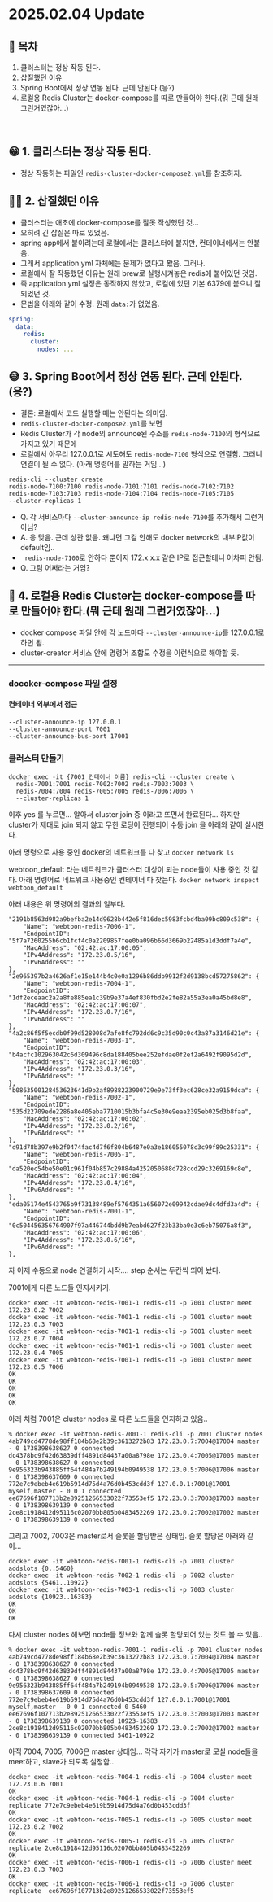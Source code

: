 # 2025.02.04 Update

## 📗 목차

1. 클러스터는 정상 작동 된다.
2. 삽질했던 이유
3. Spring Boot에서 정상 연동 된다. 근데 안된다.(응?)
4. 로컬용 Redis Cluster는 docker-compose를 따로 만들어야 한다.(뭐 근데 원래 그런거였잖아...)

<br/>

## 😁 1. 클러스터는 정상 작동 된다.

- 정상 작동하는 파일인 `redis-cluster-docker-compose2.yml`를 참조하자.

## 👊🏻 2. 삽질했던 이유

- 클러스터는 애초에 docker-compose를 잘못 작성했던 것... 
- 오히려 긴 삽질은 따로 있었음.
- spring app에서 붙이려는데 로컬에서는 클러스터에 붙지만, 컨테이너에서는 안붙음.
- 그래서 application.yml 자체에는 문제가 없다고 봤음. 그러나.
- 로컬에서 잘 작동했던 이유는 원래 brew로 실행시켜놓은 redis에 붙어있던 것임.
- 즉 application.yml 설정은 동작하지 않았고, 로컬에 있던 기본 6379에 붙으니 잘 되었던 것.
- 문법을 아래와 같이 수정. 원래 `data:`가 없었음.

```yml
spring:
  data:
    redis:
      cluster:
        nodes: ...
```

## 😅 3. Spring Boot에서 정상 연동 된다. 근데 안된다.(응?)

- 결론: 로컬에서 코드 실행할 때는 안된다는 의미임.
- `redis-cluster-docker-compose2.yml`를 보면
- Redis Cluster가 각 node의 announce된 주소를 `redis-node-7100`의 형식으로 가지고 있기 때문에
- 로컬에서 아무리 127.0.0.1로 시도해도 `redis-node-7100` 형식으로 연결함. 그러니 연결이 될 수 없다. (아래 명령어를 말하는 거임...)

```
redis-cli --cluster create
redis-node-7100:7100 redis-node-7101:7101 redis-node-7102:7102
redis-node-7103:7103 redis-node-7104:7104 redis-node-7105:7105
--cluster-replicas 1
```

- Q. 각 서비스마다 `--cluster-announce-ip redis-node-7100`를 추가해서 그런거 아님?
- A. 응 맞음. 근데 상관 없음. 왜냐면 그걸 안해도 docker network의 내부IP값이 default임..
- &nbsp; `redis-node-7100`로 안하다 뿐이지 172.x.x.x 같은 IP로 접근할테니 어차피 안됨.
- Q. 그럼 어쩌라는 거임?

## 🤨 4. 로컬용 Redis Cluster는 docker-compose를 따로 만들어야 한다.(뭐 근데 원래 그런거였잖아...)

- docker compose 파일 안에 각 노드마다 `--cluster-announce-ip`를 127.0.0.1로 하면 됨.
- cluster-creator 서비스 안에 명령어 조합도 수정을 이런식으로 해야할 듯.

---

### docoker-compose 파일 설정

#### 컨테이너 외부에서 접근
```
--cluster-announce-ip 127.0.0.1
--cluster-announce-port 7001
--cluster-announce-bus-port 17001
```

### 클러스터 만들기
```
docker exec -it {7001 컨테이너 이름} redis-cli --cluster create \     
  redis-7001:7001 redis-7002:7002 redis-7003:7003 \
  redis-7004:7004 redis-7005:7005 redis-7006:7006 \
  --cluster-replicas 1
```

이후 yes 를 누르면... 알아서 cluster join 중 이라고 뜨면서 완료된다... 하지만
cluster가 제대로 join 되지 않고 무한 로딩이 진행되어 수동 join 을 아래와 같이 실시한다.


아래 명령으로 사용 중인 docker의 네트워크를 다 찾고
`docker network ls`


webtoon_default 라는 네트워크가 클러스터 대상이 되는 node들이 사용 중인 것 같다.
아래 명령어로 네트워크 사용중인 컨테이너 다 찾는다.
`docker network inspect webtoon_default`

아래 내용은 위 명령어의 결과의 일부다.
```
"2191b8563d982a9befba2e14d9628b442e5f816dec5983fcbd4ba09bc809c538": {
    "Name": "webtoon-redis-7006-1",
    "EndpointID": "5f7a7260255b6cb1fcf4c0a2209857fee0ba096b66d3669b22485a1d3ddf7a4e",
    "MacAddress": "02:42:ac:17:00:05",
    "IPv4Address": "172.23.0.5/16",
    "IPv6Address": ""
},
"2e965397b2a4626af1e15e144b4c0e0a1296b86ddb9912f2d9138bcd57275862": {
    "Name": "webtoon-redis-7004-1",
    "EndpointID": "1df2eceaac2a2a8fe885ea1c39b9e37a4ef830fbd2e2fe82a55a3ea0a45bd8e8",
    "MacAddress": "02:42:ac:17:00:07",
    "IPv4Address": "172.23.0.7/16",
    "IPv6Address": ""
},
"4a2c86f5f5ecdb0f99d528008d7afe8fc792dd6c9c35d90c0c43a87a3146d21e": {
    "Name": "webtoon-redis-7003-1",
    "EndpointID": "b4acfc102963042c6d309496c8da188405bee252efdae0f2ef2a6492f9095d2d",
    "MacAddress": "02:42:ac:17:00:03",
    "IPv4Address": "172.23.0.3/16",
    "IPv6Address": ""
},
"b0863500128453623641d9b2af8988223900729e9e73ff3ec628ce32a9159dca": {
    "Name": "webtoon-redis-7002-1",
    "EndpointID": "535d22709ede2286a8e405eba7710015b3bfa4c5e30e9eaa2395eb025d3b8faa",
    "MacAddress": "02:42:ac:17:00:02",
    "IPv4Address": "172.23.0.2/16",
    "IPv6Address": ""
},
"d91d78b397e9b2f0474fac4d7f6f804b6487e0a3e186055078c3c99f89c25331": {
    "Name": "webtoon-redis-7005-1",
    "EndpointID": "da520ec54be50e01c961f04b857c29884a4252050688d728ccd29c3269169c8e",
    "MacAddress": "02:42:ac:17:00:04",
    "IPv4Address": "172.23.0.4/16",
    "IPv6Address": ""
},
"eda05174e4543765b9f73138489ef5764351a656072e09942cdae9dc4dfd3a4d": {
    "Name": "webtoon-redis-7001-1",
    "EndpointID": "0c504456356764907f97a446744bdd9b7eabd627f23b33ba0e3c6eb75076a8f3",
    "MacAddress": "02:42:ac:17:00:06",
    "IPv4Address": "172.23.0.6/16",
    "IPv6Address": ""
},
```

자 이제 수동으로 node 연결하기 시작....
step 순서는 두칸씩 띄어 놨다.


7001에게 다른 노드들 인지시키기.
```
docker exec -it webtoon-redis-7001-1 redis-cli -p 7001 cluster meet 172.23.0.2 7002
docker exec -it webtoon-redis-7001-1 redis-cli -p 7001 cluster meet 172.23.0.3 7003
docker exec -it webtoon-redis-7001-1 redis-cli -p 7001 cluster meet 172.23.0.7 7004
docker exec -it webtoon-redis-7001-1 redis-cli -p 7001 cluster meet 172.23.0.4 7005
docker exec -it webtoon-redis-7001-1 redis-cli -p 7001 cluster meet 172.23.0.5 7006
OK
OK
OK
OK
OK
```


아래 처럼 7001은 cluster nodes 로 다른 노드들을 인지하고 있음..
```
% docker exec -it webtoon-redis-7001-1 redis-cli -p 7001 cluster nodes              
4ab749cd4778de98ff184b68e2b39c3613272b83 172.23.0.7:7004@17004 master - 0 1738398638627 0 connected
dc4378bc9f42d63839dff4891d84437a00a8798e 172.23.0.4:7005@17005 master - 0 1738398638627 0 connected
9e956323b943885ff64f484a7b249194b0949538 172.23.0.5:7006@17006 master - 0 1738398637609 0 connected
772e7c9ebeb4e619b5914d75d4a76d0b453cdd3f 127.0.0.1:7001@17001 myself,master - 0 0 1 connected
ee67696f107713b2e89251266533022f73553ef5 172.23.0.3:7003@17003 master - 0 1738398639139 0 connected
2ce8c1918412d95116c02070bb805b0483452269 172.23.0.2:7002@17002 master - 0 1738398639139 0 connected
```


그리고 7002, 7003은 master로서 슬롯을 할당받은 상태임. 슬롯 할당은 아래와 같이...
```
docker exec -it webtoon-redis-7001-1 redis-cli -p 7001 cluster addslots {0..5460}
docker exec -it webtoon-redis-7002-1 redis-cli -p 7002 cluster addslots {5461..10922}
docker exec -it webtoon-redis-7003-1 redis-cli -p 7003 cluster addslots {10923..16383}
OK
OK
OK
```


다시 cluster nodes 해보면 node들 정보와 함께 슬롯 할당되어 있는 것도 볼 수 있음..
```
% docker exec -it webtoon-redis-7001-1 redis-cli -p 7001 cluster nodes              
4ab749cd4778de98ff184b68e2b39c3613272b83 172.23.0.7:7004@17004 master - 0 1738398638627 0 connected
dc4378bc9f42d63839dff4891d84437a00a8798e 172.23.0.4:7005@17005 master - 0 1738398638627 0 connected
9e956323b943885ff64f484a7b249194b0949538 172.23.0.5:7006@17006 master - 0 1738398637609 0 connected
772e7c9ebeb4e619b5914d75d4a76d0b453cdd3f 127.0.0.1:7001@17001 myself,master - 0 0 1 connected 0-5460
ee67696f107713b2e89251266533022f73553ef5 172.23.0.3:7003@17003 master - 0 1738398639139 0 connected 10923-16383
2ce8c1918412d95116c02070bb805b0483452269 172.23.0.2:7002@17002 master - 0 1738398639139 0 connected 5461-10922
```

아직 7004, 7005, 7006은 master 상태임... 각각 자기가 master로 모실 node들을 meet하고, slave가 되도록 설정함..
```
docker exec -it webtoon-redis-7004-1 redis-cli -p 7004 cluster meet 172.23.0.6 7001
OK
docker exec -it webtoon-redis-7004-1 redis-cli -p 7004 cluster replicate 772e7c9ebeb4e619b5914d75d4a76d0b453cdd3f
OK
docker exec -it webtoon-redis-7005-1 redis-cli -p 7005 cluster meet 172.23.0.2 7002                            
OK
docker exec -it webtoon-redis-7005-1 redis-cli -p 7005 cluster replicate 2ce8c1918412d95116c02070bb805b0483452269 
OK
docker exec -it webtoon-redis-7006-1 redis-cli -p 7006 cluster meet 172.23.0.3 7003                                         
OK
docker exec -it webtoon-redis-7006-1 redis-cli -p 7006 cluster replicate  ee67696f107713b2e89251266533022f73553ef5
```

